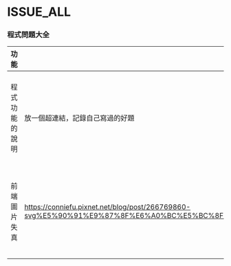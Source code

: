 # ISSUE_ALL
### 程式問題大全

|功能|可參考題目| 程式|
| --- | --- | --- |
| 程式功能的說明 | 放一個超連結，記錄自己寫過的好題 | 放超連結連到自己在github上的程式碼 | 備註 |
| 前端圖片失真 | https://conniefu.pixnet.net/blog/post/266769860-svg%E5%90%91%E9%87%8F%E6%A0%BC%E5%BC%8F%E5%9C%96%E6%AA%94~%E8%A7%A3%E6%B1%BA%E4%BA%86%E7%B6%B2%E9%A0%81icon%E6%A8%A1%E7%B3%8A%E7%9A%84%E5%95%8F%E9%A1%8C | 放超連結連到自己在github上的程式碼 | 都用向量圖SVG解決
